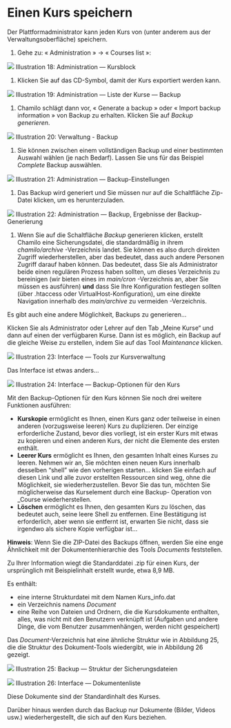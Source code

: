 # Einen Kurs speichern

Der Plattformadministrator kann jeden Kurs von \(unter anderem aus der Verwaltungsoberfläche\) speichern.

1. Gehe zu: « Administration » → « Courses list »:

![](../../../.gitbook/assets/images13%20%288%29.png)
Illustration 18: Administration — Kursblock

1. Klicken Sie auf das CD-Symbol, damit der Kurs exportiert werden kann.

![](../../../.gitbook/assets/graficos33%20%286%29.png)
Illustration 19: Administration — Liste der Kurse — Backup

1. Chamilo schlägt dann vor, « Generate a backup » oder « Import backup information » von Backup zu erhalten. Klicken Sie auf _Backup generieren_.

![](../../../.gitbook/assets/sauvegardecours_-backup%20%281%29.png)
Illustration 20: Verwaltung - Backup

1. Sie können zwischen einem vollständigen Backup und einer bestimmten Auswahl wählen \(je nach Bedarf\). Lassen Sie uns für das Beispiel _Complete_ Backup auswählen.

![](../../../.gitbook/assets/sauvegardegenerer_-backup%20%283%29.png)
Illustration 21: Administration — Backup-Einstellungen

1. Das Backup wird generiert und Sie müssen nur auf die Schaltfläche Zip-Datei klicken, um es herunterzuladen.

![](../../../.gitbook/assets/sauvegardebackup_-ok%20%283%29.png)
Illustration 22: Administration — Backup, Ergebnisse der Backup-Generierung

1. Wenn Sie auf die Schaltfläche _Backup_ generieren klicken, erstellt Chamilo eine Sicherungsdatei, die standardmäßig in ihrem _chamilo/archive_ -Verzeichnis landet. Sie können es also durch direkten Zugriff wiederherstellen, aber das bedeutet, dass auch andere Personen Zugriff darauf haben können. Das bedeutet, dass Sie als Administrator beide einen regulären Prozess haben sollten, um dieses Verzeichnis zu bereinigen \(wir bieten eines im _main/cron_ -Verzeichnis an, aber Sie müssen es ausführen\) **und** dass Sie Ihre Konfiguration festlegen sollten \(über .htaccess oder VirtualHost-Konfiguration\), um eine direkte Navigation innerhalb des _main/archive_ zu vermeiden -Verzeichnis.

Es gibt auch eine andere Möglichkeit, Backups zu generieren...

Klicken Sie als Administrator oder Lehrer auf den Tab „Meine Kurse“ und dann auf einen der verfügbaren Kurse. Dann ist es möglich, ein Backup auf die gleiche Weise zu erstellen, indem Sie auf das Tool _Maintenance_ klicken.

![](../../../.gitbook/assets/administrationmaintenance%20%283%29.png)
Illustration 23: Interface — Tools zur Kursverwaltung

Das Interface ist etwas anders...

![](../../../.gitbook/assets/proprietemaintenance%20%283%29.png)
Illustration 24: Interface — Backup-Optionen für den Kurs

Mit den Backup-Optionen für den Kurs können Sie noch drei weitere Funktionen ausführen:

* **Kurskopie** ermöglicht es Ihnen, einen Kurs ganz oder teilweise in einen anderen \(vorzugsweise leeren\) Kurs zu duplizieren. Der einzige erforderliche Zustand, bevor dies vorliegt, ist ein erster Kurs mit etwas zu kopieren und einen anderen Kurs, der nicht die Elemente des ersten enthält.
* **Leerer Kurs** ermöglicht es Ihnen, den gesamten Inhalt eines Kurses zu leeren. Nehmen wir an, Sie möchten einen neuen Kurs innerhalb desselben “shell” wie den vorherigen starten... klicken Sie einfach auf diesen Link und alle zuvor erstellten Ressourcen sind weg, ohne die Möglichkeit, sie wiederherzustellen. Bevor Sie das tun, möchten Sie möglicherweise das Kurselement durch eine Backup- Operation von _Course wiederherstellen.
* **Löschen** ermöglicht es Ihnen, den gesamten Kurs zu löschen, das bedeutet auch, seine leere Shell zu entfernen. Eine Bestätigung ist erforderlich, aber wenn sie entfernt ist, erwarten Sie nicht, dass sie irgendwo als sichere Kopie verfügbar ist...

**Hinweis**: Wenn Sie die ZIP-Datei des Backups öffnen, werden Sie eine enge Ähnlichkeit mit der Dokumentenhierarchie des Tools _Documents_ feststellen.

Zu Ihrer Information wiegt die Standarddatei .zip für einen Kurs, der ursprünglich mit Beispielinhalt erstellt wurde, etwa 8,9 MB.

Es enthält:

* eine interne Strukturdatei mit dem Namen Kurs\_info.dat
* ein Verzeichnis namens _Document_
* eine Reihe von Dateien und Ordnern, die die Kursdokumente enthalten, alles, was nicht mit den Benutzern verknüpft ist \(Aufgaben und andere Dinge, die vom Benutzer zusammenhängen, werden nicht gespeichert\)

Das _Document_-Verzeichnis hat eine ähnliche Struktur wie in Abbildung 25, die die Struktur des Dokument-Tools wiedergibt, wie in Abbildung 26 gezeigt.

![](../../../.gitbook/assets/structuredoc%20%283%29.png)
Illustration 25: Backup — Struktur der Sicherungsdateien

![](../../../.gitbook/assets/graficos34%20%286%29.png)
Illustration 26: Interface — Dokumentenliste

Diese Dokumente sind der Standardinhalt des Kurses.

Darüber hinaus werden durch das Backup nur Dokumente \(Bilder, Videos usw.\) wiederhergestellt, die sich auf den Kurs beziehen.